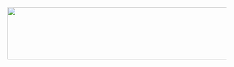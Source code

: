 

<a href="https://github.com/devxb/gitanimals">
  <img
    src="https://render.gitanimals.org/lines/wnsgur1"
    width="600"
    height="120"
  />
</a>
  
